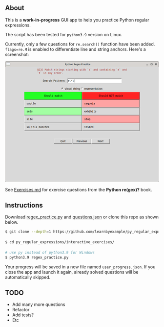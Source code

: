 ## About

This is a **work-in-progress** GUI app to help you practice Python regular expressions.

The script has been tested for `python3.9` version on Linux.

Currently, only a few questions for `re.search()` function have been added. `flags=re.M` is enabled to differentiate line and string anchors. Here's a screenshot:

<p align="center">
    <img src="./regex_practice_example.png" />
</p>

See [Exercises.md](https://github.com/learnbyexample/py_regular_expressions/blob/master/exercises/Exercises.md) for exercise questions from the **Python re(gex)?** book.

## Instructions

Download [regex_practice.py](https://github.com/learnbyexample/py_regular_expressions/raw/master/interactive_exercises/regex_practice.py) and [questions.json](https://github.com/learnbyexample/py_regular_expressions/raw/master/interactive_exercises/questions.json) or clone this repo as shown below.

```bash
$ git clone --depth=1 https://github.com/learnbyexample/py_regular_expressions

$ cd py_regular_expressions/interactive_exercises/

# use py instead of python3.9 for Windows
$ python3.9 regex_practice.py
```

Your progress will be saved in a new file named `user_progress.json`. If you close the app and launch it again, already solved questions will be automatically skipped.

## TODO

* Add many more questions
* Refactor
* Add tests?
* Etc

